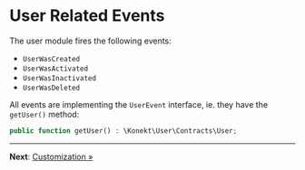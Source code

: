 # User Related Events

The user module fires the following events:

- `UserWasCreated`
- `UserWasActivated`
- `UserWasInactivated`
- `UserWasDeleted`

All events are implementing the `UserEvent` interface, ie. they have the `getUser()` method:

```php
public function getUser() : \Konekt\User\Contracts\User;
```

---

**Next**: [Customization &raquo;](customize.md)
